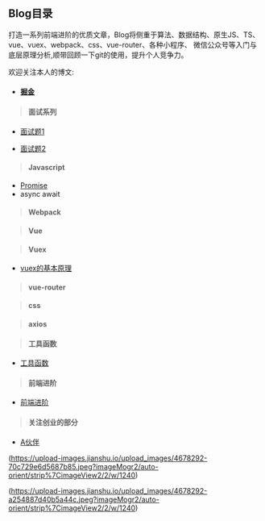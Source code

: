 ## Blog目录



打造一系列前端进阶的优质文章，Blog将侧重于算法、数据结构、原生JS、TS、
vue、vuex、webpack、css、vue-router、各种小程序、
微信公众号等入门与底层原理分析,顺带回顾一下git的使用，提升个人竞争力。


欢迎关注本人的博文:

- #### [掘金](https://juejin.im/user/578c8d6f8ac24700609c6b49/posts)

> #### 面试系列
  - [面试题1](https://github.com/nieyulin112/Blog/blob/master/interviews/index.md)

  - [面试题2](https://github.com/yygmind/blog/issues/43)
> #### Javascript
  - [Promise](https://github.com/nieyulin112/Blog/blob/master/JS/promise.md)
  - async await
> #### Webpack

> #### Vue

> #### Vuex
  - [vuex的基本原理](https://github.com/nieyulin112/Blog/blob/master/JS/vuex.md)
> #### vue-router

> #### css

> #### axios

> #### 工具函数
  - [工具函数](https://github.com/nieyulin112/Blog/blob/master/utils/utils.md)

> #### 前端进阶
  - [前端进阶](http://obkoro1.com/web_accumulate/accumulate/)

> #### 关注创业的部分
  - [A伙伴](https://www.ahuoban.com/home/)

  
  (https://upload-images.jianshu.io/upload_images/4678292-70c729e6d5687b85.jpeg?imageMogr2/auto-orient/strip%7CimageView2/2/w/1240)

  (https://upload-images.jianshu.io/upload_images/4678292-a254887d40b5a44c.jpeg?imageMogr2/auto-orient/strip%7CimageView2/2/w/1240)
